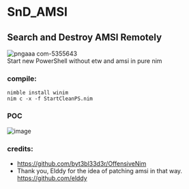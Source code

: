# SnD_AMSI
## Search and Destroy AMSI Remotely  ##
![pngaaa com-5355643](https://user-images.githubusercontent.com/43274863/152907908-bb5a41a5-4e00-4607-8429-b1f51bb40518.png)  
Start new PowerShell without etw and amsi in pure nim
### compile: ###
````
nimble install winim  
nim c -x -f StartCleanPS.nim
````
### POC ###
![image](https://user-images.githubusercontent.com/43274863/153766141-73f5a8de-49ee-422f-b011-75580cbe0323.png)

### credits: ###
- https://github.com/byt3bl33d3r/OffensiveNim
- Thank you, Elddy for the idea of patching amsi in that way.
https://github.com/elddy
